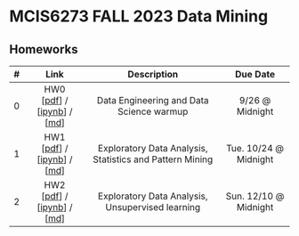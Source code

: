 # MCIS6273 FALL 2023 Data Mining


## Homeworks

| # | Link | Description | Due Date |
|:-:|:----:|:-----------:|:--------:|
| 0 | HW0 <br/> [[pdf](./homework/hw0/hw0.pdf)] / [[ipynb](./homework/hw0/hw0.ipynb)] / [[md](./homework/hw0/hw0.md)] | Data Engineering and Data Science warmup | 9/26 @ Midnight |
| 1 | HW1 <br/> [[pdf](./homework/hw1/hw1.pdf)] / [[ipynb](./homework/hw1/hw1.ipynb)] / [[md](./homework/hw1/hw1.md)] | Exploratory Data Analysis, Statistics and Pattern Mining | Tue. 10/24 @ Midnight |
| 2 | HW2 <br/> [[pdf](./homework/hw2/hw2.pdf)] / [[ipynb](./homework/hw2/hw2.ipynb)] / [[md](./homework/hw2/hw2.md)] | Exploratory Data Analysis, Unsupervised learning | Sun. 12/10 @ Midnight |


